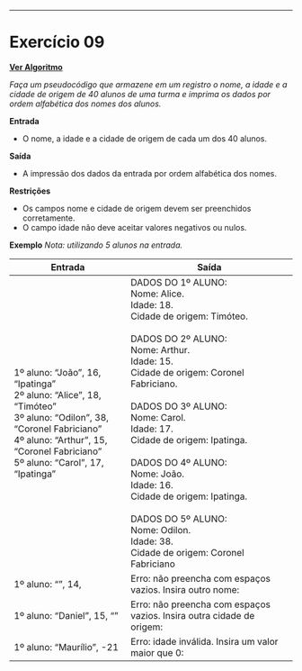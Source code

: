 ---
# Exercício 09

[**Ver Algoritmo**](Algoritmo09.md)

*Faça um pseudocódigo que armazene em um registro o nome, a idade e a cidade de origem de 40 alunos de uma turma e imprima os dados por ordem alfabética dos nomes dos alunos.*

**Entrada**
- O nome, a idade e a cidade de origem de cada um dos 40 alunos.

**Saída**
- A impressão dos dados da entrada por ordem alfabética dos nomes.

**Restrições**
- Os campos nome e cidade de origem devem ser preenchidos corretamente.
- O campo idade não deve aceitar valores negativos ou nulos.

**Exemplo**
*Nota: utilizando 5 alunos na entrada.*

| Entrada                                                    | Saída                                                           |
|------------------------------------------------------------|-----------------------------------------------------------------|
| 1º aluno: “João”, 16, “Ipatinga”  <br> 2º aluno: “Alice”, 18, “Timóteo” <br>3º aluno: “Odilon”, 38, “Coronel Fabriciano”  <br> 4º aluno: “Arthur”, 15, “Coronel Fabriciano” <br>       5º aluno: “Carol”, 17, “Ipatinga”     | DADOS DO 1º ALUNO:<br>Nome: Alice.<br>Idade: 18.<br>Cidade de origem: Timóteo. <br><br>  DADOS DO 2º ALUNO:<br>Nome: Arthur.<br>Idade: 15.<br>Cidade de origem: Coronel Fabriciano.<br><br> DADOS DO 3º ALUNO:<br>Nome: Carol.<br>Idade: 17.<br>Cidade de origem: Ipatinga.<br><br> DADOS DO 4º ALUNO:<br>Nome: João.<br>Idade: 16.<br>Cidade de origem: Ipatinga. <br><br> DADOS DO 5º ALUNO:<br>Nome: Odilon.<br>Idade: 38.<br>Cidade de origem: Coronel Fabriciano| 
|1º aluno: “”, 14,| Erro: não preencha com espaços vazios. Insira outro nome:       |
| 1º aluno: “Daniel”, 15, “”                                  | Erro: não preencha com espaços vazios. Insira outra cidade de origem: |
| 1º aluno: “Maurílio”, -21                                   | Erro: idade inválida. Insira um valor maior que 0:              |
